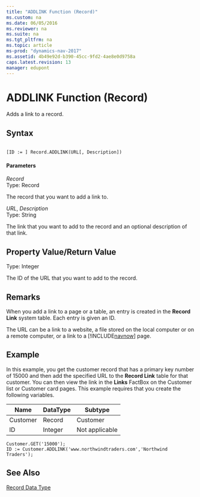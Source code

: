 ```yaml
---
title: "ADDLINK Function (Record)"
ms.custom: na
ms.date: 06/05/2016
ms.reviewer: na
ms.suite: na
ms.tgt_pltfrm: na
ms.topic: article
ms-prod: "dynamics-nav-2017"
ms.assetid: 4b49e92d-b390-45cc-9fd2-4ae8e0d9758a
caps.latest.revision: 13
manager: edupont
---
```

# ADDLINK Function (Record)
Adds a link to a record.  
  
## Syntax  
  
```  
  
[ID := ] Record.ADDLINK(URL[, Description])  
```  
  
#### Parameters  
 *Record*  
 Type: Record  
  
 The record that you want to add a link to.  
  
 *URL*, *Description*  
 Type: String  
  
 The link that you want to add to the record and an optional description of that link.  
  
## Property Value/Return Value  
 Type: Integer  
  
 The ID of the URL that you want to add to the record.  
  
## Remarks  
 When you add a link to a page or a table, an entry is created in the **Record Link** system table. Each entry is given an ID.  
  
 The URL can be a link to a website, a file stored on the local computer or on a remote computer, or a link to a [!INCLUDE[navnow](includes/navnow_md.md)] page.  
  
## Example  
 In this example, you get the customer record that has a primary key number of 15000 and then add the specified URL to the **Record Link** table for that customer. You can then view the link in the **Links** FactBox on the Customer list or Customer card pages. This example requires that you create the following variables.  
  
|Name|DataType|Subtype|  
|----------|--------------|-------------|  
|Customer|Record|Customer|  
|ID|Integer|Not applicable|  
  
```  
Customer.GET('15000');  
ID := Customer.ADDLINK('www.northwindtraders.com','Northwind Traders');  
```  
  
## See Also  
 [Record Data Type](Record-Data-Type.md)